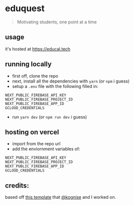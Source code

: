 # eduquest

> Motivating students, one point at a time

## usage

it's hosted at https://educal.tech

## running locally

- first off, clone the repo
- next, install all the dependencies with `yarn` (or `npm` i guess)
- setup a `.env` file with the following filled in:
```
NEXT_PUBLIC_FIREBASE_API_KEY
NEXT_PUBLIC_FIREBASE_PROJECT_ID
NEXT_PUBLIC_FIREBASE_APP_ID
GCLOUD_CREDENTIALS
```
- run `yarn dev` (or `npm run dev` i guess)

## hosting on vercel

- import from the repo url
- add the enviornment variables of:
```
NEXT_PUBLIC_FIREBASE_API_KEY
NEXT_PUBLIC_FIREBASE_PROJECT_ID
NEXT_PUBLIC_FIREBASE_APP_ID
GCLOUD_CREDENTIALS
```

## credits:

based off [this template](https://github.com/stacc-dev/next-typescript-swr-watercss-serverless-firebase-auth-template/) that [@kognise](https://github.com/kognise) and I worked on.
